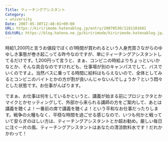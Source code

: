 ```yaml
---
Title: ティーチングアシスタント
Category:
- university
Date: 2007-05-30T12:48:01+09:00
URL: https://kiririmode.hatenablog.jp/entry/20070530/1181101681
EditURL: https://blog.hatena.ne.jp/kiririmode/kiririmode.hatenablog.jp/atom/entry/8454420450078217289
---
```



時給1,200円と言うお値段でぼくの1時間が買われるという人身売買さながらのゆゆしき事態が巻き起こってる昨今なのですが、単にティーチングアシスタントしてるだけです。1,200円って言うと、まぁ、コンビニの時給よりちょっといいかなとか、そんな具合なのですけれども、仕事場が別のキャンパスでして、バスでいくのですよ。当然バスに乗ってる時間に給料はもらえないので、全体としてみるとコンビニのバイトとかの方が割が良いんじゃないんでしょうか？という悶々とした状態です。お仕事がんばります。


でまぁ、お仕事は何をしているかというと、講義が始まる前にプロジェクタとかマイクとかセッティングして、外部から来られる講師の方をご案内して、あとは講義を聴くよ！一番前の席で講義を聴くよ！という平和なお仕事だったりします。戦争の火種もなく、平穏な時間を過ごせる感じなので、いつも何かと戦っていて安らぎのほしい方は、ティーチングアシスタントとか超お勧め。厳しい毎日に注ぐ一片の風、ティーチングアシスタントはあなたの清涼飲料水です！だれかかわって！

